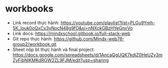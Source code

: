 # workbooks
- Link record thực hành: https://youtube.com/playlist?list=PLGu9Ymh-5K_louk0oQxCx3vNocN48g9fO&si=nNXckGBzHYeGnvVo
- Link docs: https://mindxschool.gitbook.io/full-stack-web
- Git repo thực hành: https://github.com/Mindx-web76-group2/workbook.git
- Sheet nộp bt thực hành và final project: https://docs.google.com/spreadsheets/d/1AncaQgUQK7kdjZ0HeUZy3mZyFibNlKMKdRGW2ZL9FJM/edit?usp=sharing

